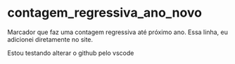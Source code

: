# contagem_regressiva_ano_novo
 Marcador que faz uma contagem regressiva até próximo ano. Essa linha, eu adicionei diretamente no site.

Estou testando alterar o github pelo vscode
